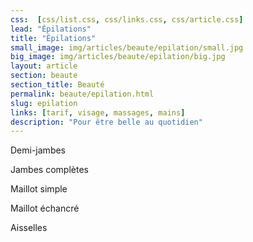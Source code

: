```yaml
---
css:  [css/list.css, css/links.css, css/article.css]
lead: "Épilations"
title: "Épilations"
small_image: img/articles/beaute/epilation/small.jpg
big_image: img/articles/beaute/epilation/big.jpg
layout: article
section: beaute
section_title: Beauté
permalink: beaute/epilation.html
slug: epilation
links: [tarif, visage, massages, mains]
description: "Pour être belle au quotidien"
---
```

Demi-jambes


Jambes complètes


Maillot simple


Maillot échancré


Aisselles



